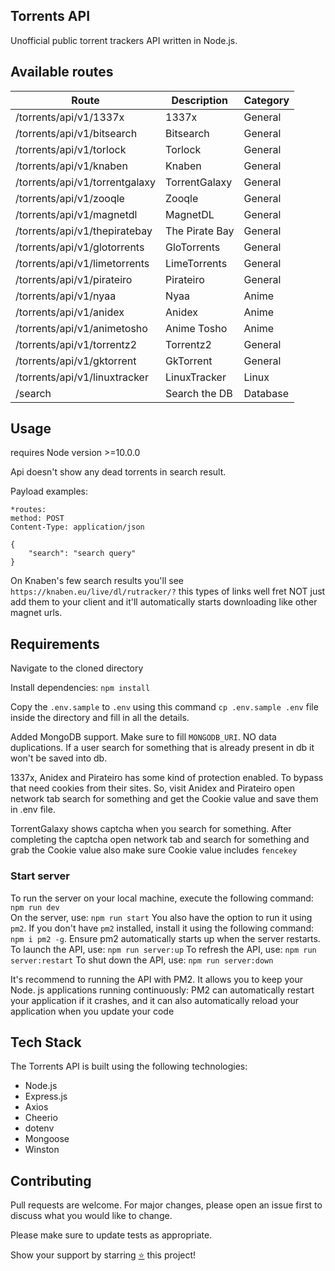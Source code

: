 ## Torrents API

Unofficial public torrent trackers API written in Node.js.

## Available routes

| Route                          | Description    | Category |
| ------------------------------ | -------------- | -------- |
| /torrents/api/v1/1337x         | 1337x          | General  |
| /torrents/api/v1/bitsearch     | Bitsearch      | General  |
| /torrents/api/v1/torlock       | Torlock        | General  |
| /torrents/api/v1/knaben        | Knaben         | General  |
| /torrents/api/v1/torrentgalaxy | TorrentGalaxy  | General  |
| /torrents/api/v1/zooqle        | Zooqle         | General  |
| /torrents/api/v1/magnetdl      | MagnetDL       | General  |
| /torrents/api/v1/thepiratebay  | The Pirate Bay | General  |
| /torrents/api/v1/glotorrents   | GloTorrents    | General  |
| /torrents/api/v1/limetorrents  | LimeTorrents   | General  |
| /torrents/api/v1/pirateiro     | Pirateiro      | General  |
| /torrents/api/v1/nyaa          | Nyaa           | Anime    |
| /torrents/api/v1/anidex        | Anidex         | Anime    |
| /torrents/api/v1/animetosho    | Anime Tosho    | Anime    |
| /torrents/api/v1/torrentz2     | Torrentz2      | General  |
| /torrents/api/v1/gktorrent     | GkTorrent      | General  |
| /torrents/api/v1/linuxtracker  | LinuxTracker   | Linux    |
| /search                        | Search the DB  | Database |

## Usage

requires Node version >=10.0.0

Api doesn't show any dead torrents in search result.

Payload examples:

```
*routes:
method: POST
Content-Type: application/json

{
    "search": "search query"
}
```

On Knaben's few search results you'll see
`https://knaben.eu/live/dl/rutracker/?` this types of links
well fret NOT just add them to your client and it'll automatically
starts downloading like other magnet urls.

## Requirements

Navigate to the cloned directory

Install dependencies: `npm install`

Copy the `.env.sample` to `.env` using this command
`cp .env.sample .env` file inside the directory and fill in all the details.

Added MongoDB support. Make sure to fill `MONGODB_URI`. NO data duplications. If a user
search for something that is already present in db it won't be saved into db.

1337x, Anidex and Pirateiro has some kind of protection enabled. To bypass that
need cookies from their sites. So, visit Anidex and Pirateiro open network tab
search for something and get the Cookie value and save them in .env file.

TorrentGalaxy shows captcha when you search for something. After completing the captcha open
network tab and search for something and grab the Cookie value also make sure Cookie value includes `fencekey`

### Start server

To run the server on your local machine, execute the following command: `npm run dev`
<br>On the server, use: `npm run start`
You also have the option to run it using `pm2`. If you don't have `pm2` installed, install it using the following command: `npm i pm2 -g`. Ensure pm2 automatically starts up when the server restarts.
To launch the API, use: `npm run server:up`
To refresh the API, use: `npm run server:restart`
To shut down the API, use: `npm run server:down`

It's recommend to running the API with PM2. It allows you to keep your Node. js applications running continuously: PM2 can automatically restart your application if it crashes, and it can also automatically reload your application when you update your code

## Tech Stack

The Torrents API is built using the following technologies:

- Node.js
- Express.js
- Axios
- Cheerio
- dotenv
- Mongoose
- Winston

## Contributing

Pull requests are welcome. For major changes, please open an issue first
to discuss what you would like to change.

Please make sure to update tests as appropriate.

Show your support by starring [⭐️](https://github.com/joybiswas007/torrents-api/stargazers) this project!
